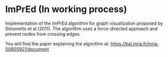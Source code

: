 # ImPrEd (In working process)
Implementation of the ImPrEd algorithm for graph visualization proposed by Simonetto et al.(2011). The algorithm uses a force-directed approach and prevent nodes from crossing edges.

You will find the paper explaining the algorithm at: https://hal.inria.fr/inria-00605921/document
